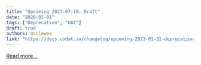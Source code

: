 ```yaml
---
title: "Upcoming 2023-07-10: Draft"
date: "2020-01-01"
tags: ["Deprecation", "UAT"]
draft: true
authors: mcclowes
link: "https://docs.codat.io/changelog/upcoming-2023-01-31-deprecation-of-uat-environment"
---
```


[Read more...](https://docs.codat.io/changelog/upcoming-2023-01-31-deprecation-of-uat-environment)

<!--truncate-->
